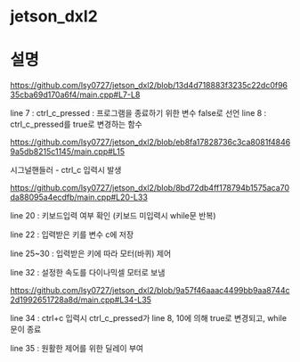 # jetson_dxl2

# 설명

https://github.com/lsy0727/jetson_dxl2/blob/13d4d718883f3235c22dc0f9635cba69d170a6f4/main.cpp#L7-L8

line 7 : ctrl_c_pressed : 프로그램을 종료하기 위한 변수 false로 선언
line 8 : ctrl_c_pressed를 true로 변경하는 함수

https://github.com/lsy0727/jetson_dxl2/blob/eb8fa17828736c3ca8081f48469a5db8215c1145/main.cpp#L15

시그널핸들러 - ctrl_c 입력시 발생

https://github.com/lsy0727/jetson_dxl2/blob/8bd72db4ff178794b1575aca70da88095a4ecdfb/main.cpp#L20-L33

line 20 : 키보드입력 여부 확인 (키보드 미입력시 while문 반복)

line 22 : 입력받은 키를 변수 c에 저장

line 25~30 : 입력받은 키에 따라 모터(바퀴) 제어

line 32 : 설정한 속도를 다이나믹셀 모터로 보냄

https://github.com/lsy0727/jetson_dxl2/blob/9a57f46aaac4499bb9aa8744c2d1992651728a8d/main.cpp#L34-L35

line 34 : ctrl+c 입력시 ctrl_c_pressed가 line 8, 10에 의해 true로 변경되고, while문이 종료

line 35 : 원활한 제어를 위한 딜레이 부여

